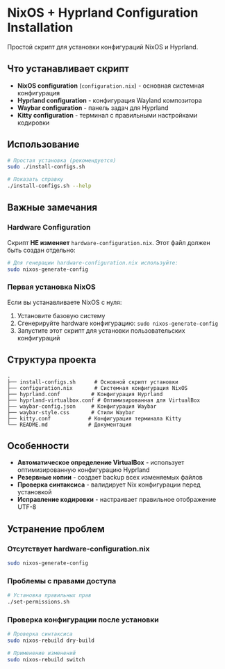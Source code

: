# NixOS + Hyprland Configuration Installation

Простой скрипт для установки конфигураций NixOS и Hyprland.

## Что устанавливает скрипт

- **NixOS configuration** (`configuration.nix`) - основная системная конфигурация
- **Hyprland configuration** - конфигурация Wayland композитора
- **Waybar configuration** - панель задач для Hyprland
- **Kitty configuration** - терминал с правильными настройками кодировки

## Использование

```bash
# Простая установка (рекомендуется)
sudo ./install-configs.sh

# Показать справку
./install-configs.sh --help
```

## Важные замечания

### Hardware Configuration
Скрипт **НЕ изменяет** `hardware-configuration.nix`. Этот файл должен быть создан отдельно:

```bash
# Для генерации hardware-configuration.nix используйте:
sudo nixos-generate-config
```

### Первая установка NixOS
Если вы устанавливаете NixOS с нуля:

1. Установите базовую систему
2. Сгенерируйте hardware конфигурацию: `sudo nixos-generate-config`
3. Запустите этот скрипт для установки пользовательских конфигураций

## Структура проекта

```
.
├── install-configs.sh      # Основной скрипт установки
├── configuration.nix       # Системная конфигурация NixOS
├── hyprland.conf          # Конфигурация Hyprland
├── hyprland-virtualbox.conf # Оптимизированная для VirtualBox
├── waybar-config.json     # Конфигурация Waybar
├── waybar-style.css       # Стили Waybar
├── kitty.conf            # Конфигурация терминала Kitty
└── README.md             # Документация
```

## Особенности

- **Автоматическое определение VirtualBox** - использует оптимизированную конфигурацию Hyprland
- **Резервные копии** - создает backup всех изменяемых файлов
- **Проверка синтаксиса** - валидирует Nix конфигурации перед установкой
- **Исправление кодировки** - настраивает правильное отображение UTF-8

## Устранение проблем

### Отсутствует hardware-configuration.nix
```bash
sudo nixos-generate-config
```

### Проблемы с правами доступа
```bash
# Установка правильных прав
./set-permissions.sh
```

### Проверка конфигурации после установки
```bash
# Проверка синтаксиса
sudo nixos-rebuild dry-build

# Применение изменений
sudo nixos-rebuild switch
```
